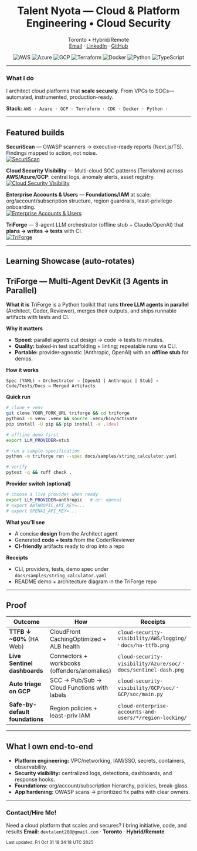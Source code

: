 <!-- Profile banner -->
<h1 align="center"> Talent Nyota — Cloud & Platform Engineering • Cloud Security</h1>
<p align="center">
  Toronto • Hybrid/Remote
  <br/>
  <a href="mailto:trnyota@gmail.com">Email</a> ·
  <a href="https://www.linkedin.com/in/talentnyota/">LinkedIn</a> ·
  <a href="https://github.com/devtalent2030">GitHub</a>
</p>

<p align="center">
  <img alt="AWS" src="https://img.shields.io/badge/AWS-232F3E?logo=amazonaws&logoColor=white">
  <img alt="Azure" src="https://img.shields.io/badge/Azure-0078D4?logo=microsoftazure&logoColor=white">
  <img alt="GCP" src="https://img.shields.io/badge/GCP-1a73e8?logo=googlecloud&logoColor=white">
  <img alt="Terraform" src="https://img.shields.io/badge/Terraform-7B42BC?logo=terraform&logoColor=white">
  <img alt="Docker" src="https://img.shields.io/badge/Docker-2496ED?logo=docker&logoColor=white">
  <img alt="Python" src="https://img.shields.io/badge/Python-3776AB?logo=python&logoColor=white">
  <img alt="TypeScript" src="https://img.shields.io/badge/TypeScript-3178C6?logo=typescript&logoColor=white">
</p>

---

### What I do
I architect cloud platforms that **scale securely**. From VPCs to SOCs—automated, instrumented, production-ready.

**Stack:** `AWS · Azure · GCP · Terraform · CDK · Docker · Python ·`

---

## Featured builds

**SecuriScan** — OWASP scanners → executive-ready reports (Next.js/TS). Findings mapped to action, not noise.  
[![SecuriScan](https://github-readme-stats.vercel.app/api/pin/?username=devtalent2030&repo=SecuriScan)](https://github.com/devtalent2030/SecuriScan)

**Cloud Security Visibility** — Multi-cloud SOC patterns (Terraform) across **AWS/Azure/GCP**: central logs, anomaly alerts, asset registry.  
[![Cloud Security Visibility](https://github-readme-stats.vercel.app/api/pin/?username=devtalent2030&repo=cloud-security-visibility)](https://github.com/devtalent2030/cloud-security-visibility)

**Enterprise Accounts & Users** — **Foundations/IAM** at scale: org/account/subscription structure, region guardrails, least-privilege onboarding.  
[![Enterprise Accounts & Users](https://github-readme-stats.vercel.app/api/pin/?username=devtalent2030&repo=cloud-enterprise-accounts-and-users)](https://github.com/devtalent2030/cloud-enterprise-accounts-and-users)

**TriForge** — 3-agent LLM orchestrator (offline stub + Claude/OpenAI) that **plans → writes → tests** with CI.  
[![TriForge](https://github-readme-stats.vercel.app/api/pin/?username=devtalent2030&repo=triforge)](https://github.com/devtalent2030/triforge)

---

## Learning Showcase (auto-rotates)
<!-- SHOWCASE_START -->

## TriForge — Multi‑Agent DevKit (3 Agents in Parallel)

**What it is**
TriForge is a Python toolkit that runs **three LLM agents in parallel** (Architect, Coder, Reviewer), merges their outputs, and ships runnable artifacts with tests and CI.

**Why it matters**

* **Speed:** parallel agents cut design → code → tests to minutes.
* **Quality:** baked‑in test scaffolding + linting; repeatable runs via CLI.
* **Portable:** provider‑agnostic (Anthropic, OpenAI) with an **offline stub** for demos.

**How it works**

```
Spec (YAML) → Orchestrator → [OpenAI | Anthropic | Stub] → Code/Tests/Docs → Merged Artifacts
```

**Quick run**

```bash
# clone + venv
git clone YOUR_FORK_URL triforge && cd triforge
python3 -m venv .venv && source .venv/bin/activate
pip install -U pip && pip install -e .[dev]

# offline demo first
export LLM_PROVIDER=stub

# run a sample specification
python -m triforge run --spec docs/samples/string_calculator.yaml

# verify
pytest -q && ruff check .
```

**Provider switch (optional)**

```bash
# choose a live provider when ready
export LLM_PROVIDER=anthropic   # or: openai
# export ANTHROPIC_API_KEY=...
# export OPENAI_API_KEY=...
```

**What you’ll see**

* A concise **design** from the Architect agent
* Generated **code + tests** from the Coder/Reviewer
* **CI‑friendly** artifacts ready to drop into a repo

**Receipts**

* CLI, providers, tests, demo spec under `docs/samples/string_calculator.yaml`
* README demo + architecture diagram in the TriForge repo

<!-- SHOWCASE_END -->

---

## Proof

| Outcome | How | Receipts |
|---|---|---|
| **TTFB ↓ ~60%** (HA Web) | CloudFront CachingOptimized + ALB health | `cloud-security-visibility/AWS/logging/` · `docs/ha-ttfb.png` |
| **Live Sentinel dashboards** | Connectors + workbooks (offenders/anomalies) | `cloud-security-visibility/Azure/soc/` · `docs/sentinel-dash.png` |
| **Auto triage on GCP** | SCC → Pub/Sub → Cloud Functions with labels | `cloud-security-visibility/GCP/soc/` · `GCP/soc/main.py` |
| **Safe-by-default foundations** | Region policies + least-priv IAM | `cloud-enterprise-accounts-and-users/*/region-locking/` |

---

## What I own end-to-end

- **Platform engineering:** VPC/networking, IAM/SSO, secrets, containers, observability.  
- **Security visibility:** centralized logs, detections, dashboards, and response hooks.  
- **Foundations:** org/account/subscription hierarchy, policies, break-glass.  
- **App hardening:** OWASP scans → prioritized fix paths with clear owners.

---

### Contact/Hire Me!
Need a cloud platform that scales and secures? I bring initiative, code, and results 
**Email:** `devtalent208@gmail.com` · **Toronto** · **Hybrid/Remote**

<sup>Last updated: Fri Oct 31 18:34:18 UTC 2025</sup>
